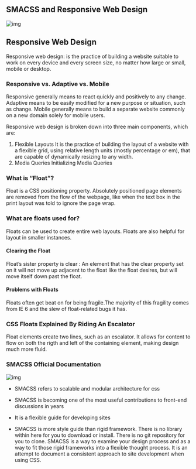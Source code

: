 ## SMACSS and Responsive Web Design 


![img](https://www.google.com/imgres?imgurl=https%3A%2F%2Fwww.isavgo.com%2Fimages%2Fmagazine%2Fweb%2520responsive.jpg&imgrefurl=https%3A%2F%2Fwww.isavgo.com%2Fservices%2520-renponsive-web.html&tbnid=yXiq8Q0SjejicM&vet=12ahUKEwjljrWljobwAhVPnaQKHdMCA9wQMygCegUIARCkAQ..i&docid=sI1B3rY_tl3wMM&w=1680&h=799&q=Responsive%20Web%20Design&safe=strict&ved=2ahUKEwjljrWljobwAhVPnaQKHdMCA9wQMygCegUIARCkAQ)


## Responsive Web Design
Responsive web design: is the practice of building a website suitable to work on every device and every screen size, no matter how large or small, mobile or desktop.

### Responsive vs. Adaptive vs. Mobile
Responsive generally means to react quickly and positively to any change. Adaptive means to be easily modified for a new purpose or situation, such as change. Mobile generally means to build a separate website commonly on a new domain solely for mobile users.

Responsive web design is broken down into three main components, which are:

1. Flexible Layouts
It is the practice of building the layout of a website with a flexible grid, using relative length units (mostly percentage or em), that are capable of dynamically resizing to any width.
2. Media Queries
Initializing Media Queries

### What is “Float”?
Float is a CSS positioning property. Absolutely positioned page elements are removed from the flow of the webpage, like when the text box in the print layout was told to ignore the page wrap.

### What are floats used for?
Floats can be used to create entire web layouts. Floats are also helpful for layout in smaller instances.

#### Clearing the Float
Float’s sister property is clear : An element that has the clear property set on it will not move up adjacent to the float like the float desires, but will move itself down past the float.
#### Problems with Floats
Floats often get beat on for being fragile.The majority of this fragility comes from IE 6 and the slew of float-related bugs it has.

### CSS Floats Explained By Riding An Escalator
Float elements create two lines, such as an escalator. It allows for content to flow on both the rigth and left of the containing element, making design much more fluid.

### SMACSS Official Documentation 
![img](https://www.google.com/imgres?imgurl=https%3A%2F%2Fcdn.swapps.com%2Fuploads%2F2017%2F03%2Fstarting-with-smacss-1.jpg&imgrefurl=https%3A%2F%2Fswapps.com%2Fblog%2Fwhat-is-smacss-and-how-to-use-it%2F&tbnid=MpXH1uFAn4qKiM&vet=12ahUKEwj1-OSzj4bwAhXE7rsIHU1YBwgQMygAegUIARCmAQ..i&docid=1oVmiCk0q9Uz7M&w=800&h=500&q=SMACSS&safe=strict&ved=2ahUKEwj1-OSzj4bwAhXE7rsIHU1YBwgQMygAegUIARCmAQ)


 - SMACSS refers to scalable and modular architecture for css

 - SMACSS is becoming one of the most useful contributions to front-end discussions in years

- It is a flexible guide for developing sites

- SMACSS is more style guide than rigid framework. There is no library within here for you to download or install. There is no git repository for you to clone. SMACSS is a way to examine your design process and as a way to fit those rigid frameworks into a flexible thought process. It is an attempt to document a consistent approach to site development when using CSS.